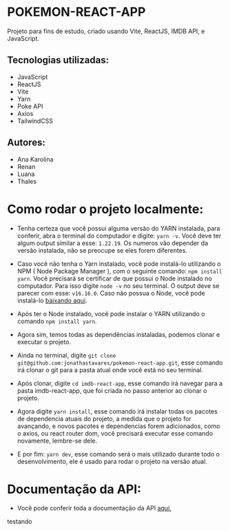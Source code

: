 # POKEMON-REACT-APP
Projeto para fins de estudo, criado usando Vite, ReactJS, IMDB API, e JavaScript.

## Tecnologias utilizadas:
- JavaScript
- ReactJS
- Vite
- Yarn
- Poke API
- Axios
- TailwindCSS

## Autores:

- Ana Karolina
- Renan
- Luana
- Thales

# Como rodar o projeto localmente:

- Tenha certeza que você possui alguma versão do YARN instalada, para conferir, abra o terminal do computador e digite: `yarn -v`. Você deve ter algum output similar a esse: `1.22.19`. Os numeros vão depender da versão instalada, não se preocupe se eles forem diferentes.

- Caso você não tenha o Yarn instalado, você pode instalá-lo utilizando o NPM ( Node Package Manager ), com o seguinte comando: `npm install yarn`. Você precisará se certificar de que possui o Node instalado no computador. Para isso digite `node -v` no seu terminal. O output deve se parecer com esse: `v16.16.0`. Caso não possua o Node, você pode instalá-lo [baixando aqui](https://nodejs.org/en/download/).

- Após ter o Node instalado, você pode instalar o YARN utilizando o comando `npm install yarn`.

- Agora sim, temos todas as dependências instaladas, podemos clonar e executar o projeto.

- Ainda no terminal, digite `git clone git@github.com:jonathastavares/pokemon-react-app.git`, esse comando irá clonar o git para a pasta atual onde você está no seu terminal.

- Após clonar, digite `cd imdb-react-app`, esse comando irá navegar para a pasta imdb-react-app, que foi criada no passo anterior ao clonar o projeto.

- Agora digite `yarn install`, esse comando irá instalar todas os pacotes de dependencia atuais do projeto, a medida que o projeto for avançando, e novos pacotes e dependencias forem adicionados, como o axios, ou react router dom, você precisará executar esse comando novamente, lembre-se dele.

- E por fim: `yarn dev`, esse comando será o mais utilizado durante todo o desenvolvimento, ele é usado para rodar o projeto na versão atual.
 
# Documentação da API:

- Você pode conferir toda a documentação da API [aqui.](https://pokeapi.co/docs/v2)

testando